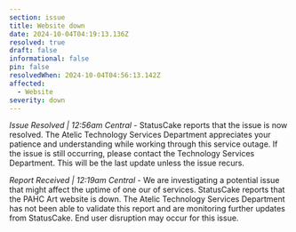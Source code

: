 ```yaml
---
section: issue
title: Website down
date: 2024-10-04T04:19:13.136Z
resolved: true
draft: false
informational: false
pin: false
resolvedWhen: 2024-10-04T04:56:13.142Z
affected:
  - Website
severity: down
---
```

*Issue Resolved | 12:56am Central* - StatusCake reports that the issue is now resolved. The Atelic Technology Services Department appreciates your patience and understanding while working through this service outage. If the issue is still occurring, please contact the Technology Services Department. This will be the last update unless the issue recurs.

*Report Received | 12:19am Central* - We are investigating a potential issue that might affect the uptime of one our of services. StatusCake reports that the PAHC Art website is down. The Atelic Technology Services Department has not been able to validate this report and are monitoring further updates from StatusCake. End user disruption may occur for this issue.